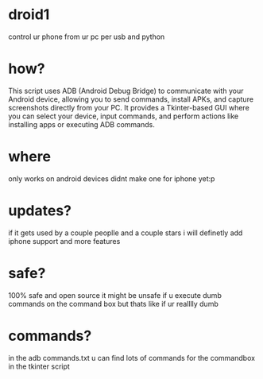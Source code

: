 # droid1
control ur phone from ur pc per usb and python

# how?
This script uses ADB (Android Debug Bridge) to communicate with your Android device, allowing you to send commands, install APKs, and capture screenshots directly from your PC. It provides a Tkinter-based GUI where you can select your device, input commands, and perform actions like installing apps or executing ADB commands.

# where
only works on android devices didnt make one for iphone yet:p 

# updates?
if it gets used by a couple peoplle and a couple stars i will definetly add iphone support and more features

# safe?
100% safe and open source 
it might be unsafe if u execute dumb commands on the command box but thats like if ur realllly dumb 

# commands?
in the adb commands.txt u can find lots of commands for the commandbox in the tkinter script

